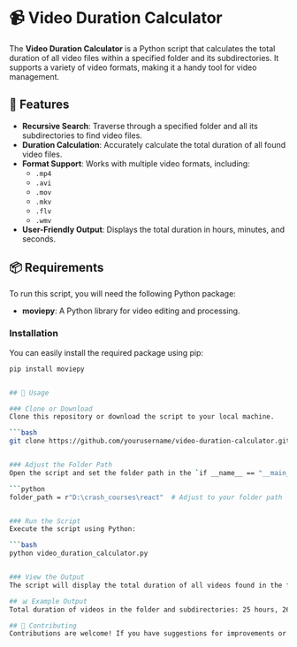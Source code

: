 # 📹 Video Duration Calculator

The **Video Duration Calculator** is a Python script that calculates the total duration of all video files within a specified folder and its subdirectories. It supports a variety of video formats, making it a handy tool for video management.

## 🎯 Features

- **Recursive Search**: Traverse through a specified folder and all its subdirectories to find video files.
- **Duration Calculation**: Accurately calculate the total duration of all found video files.
- **Format Support**: Works with multiple video formats, including:
  - `.mp4`
  - `.avi`
  - `.mov`
  - `.mkv`
  - `.flv`
  - `.wmv`
- **User-Friendly Output**: Displays the total duration in hours, minutes, and seconds.

## 📦 Requirements

To run this script, you will need the following Python package:

- **moviepy**: A Python library for video editing and processing.

### Installation

You can easily install the required package using pip:

```bash
pip install moviepy


## 🚀 Usage

### Clone or Download
Clone this repository or download the script to your local machine.

```bash
git clone https://github.com/yourusername/video-duration-calculator.git


### Adjust the Folder Path
Open the script and set the folder path in the `if __name__ == "__main__":` section to point to the folder containing your videos. For example:

```python
folder_path = r"D:\crash_courses\react"  # Adjust to your folder path


### Run the Script
Execute the script using Python:

```bash
python video_duration_calculator.py


### View the Output
The script will display the total duration of all videos found in the folder and subdirectories.

## 📊 Example Output
Total duration of videos in the folder and subdirectories: 25 hours, 26 minutes, 31 seconds

## 🎉 Contributing
Contributions are welcome! If you have suggestions for improvements or new features, please fork the repository and submit a pull request.
